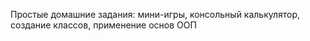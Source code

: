 Простые домашние задания: мини-игры, консольный калькулятор, создание классов, применение основ ООП
